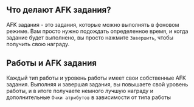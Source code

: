 ## Что делают AFK задания?

AFK задания - это задания, которые можно выполнять в фоновом режиме. Вам просто нужно подождать определенное время, и когда задание будет выполнено, вы просто нажмите `Завершить`, чтобы получить свою награду.

## Работы и AFK задания

Каждый тип работы и уровень работы имеет свои собственные AFK задания. Выполняя и завершая задания, вы повышаете свой уровень работы, и в итоге получаете немного лучшую награду и дополнительные `Очки атрибутов` в зависимости от типа работы

